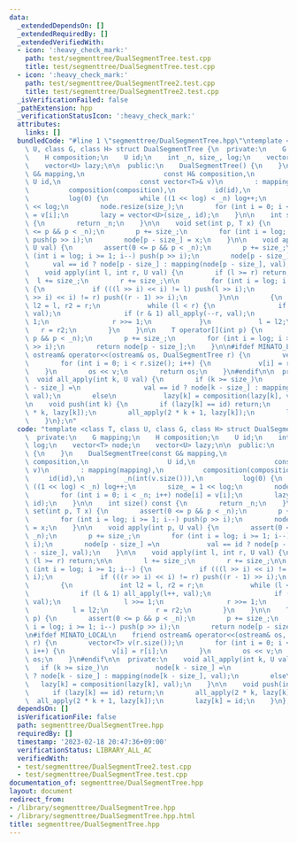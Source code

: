 ```yaml
---
data:
  _extendedDependsOn: []
  _extendedRequiredBy: []
  _extendedVerifiedWith:
  - icon: ':heavy_check_mark:'
    path: test/segmenttree/DualSegmentTree.test.cpp
    title: test/segmenttree/DualSegmentTree.test.cpp
  - icon: ':heavy_check_mark:'
    path: test/segmenttree/DualSegmentTree2.test.cpp
    title: test/segmenttree/DualSegmentTree2.test.cpp
  _isVerificationFailed: false
  _pathExtension: hpp
  _verificationStatusIcon: ':heavy_check_mark:'
  attributes:
    links: []
  bundledCode: "#line 1 \"segmenttree/DualSegmentTree.hpp\"\ntemplate <class T, class\
    \ U, class G, class H> struct DualSegmentTree {\n  private:\n    G mapping;\n\
    \    H composition;\n    U id;\n    int _n, size_, log;\n    vector<T> node;\n\
    \    vector<U> lazy;\n\n  public:\n    DualSegmentTree() {\n    }\n    DualSegmentTree(const\
    \ G& mapping,\n                    const H& composition,\n                   \
    \ U id,\n                    const vector<T>& v)\n        : mapping(mapping),\n\
    \          composition(composition),\n          id(id),\n          _n(int(v.size())),\n\
    \          log(0) {\n        while ((1 << log) < _n) log++;\n        size_ = 1\
    \ << log;\n        node.resize(size_);\n        for (int i = 0; i < _n; i++) node[i]\
    \ = v[i];\n        lazy = vector<U>(size_, id);\n    }\n\n    int size() const\
    \ {\n        return _n;\n    }\n\n    void set(int p, T x) {\n        assert(0\
    \ <= p && p < _n);\n        p += size_;\n        for (int i = log; i >= 1; i--)\
    \ push(p >> i);\n        node[p - size_] = x;\n    }\n\n    void apply(int p,\
    \ U val) {\n        assert(0 <= p && p < _n);\n        p += size_;\n        for\
    \ (int i = log; i >= 1; i--) push(p >> i);\n        node[p - size_] =\n      \
    \      val == id ? node[p - size_] : mapping(node[p - size_], val);\n    }\n\n\
    \    void apply(int l, int r, U val) {\n        if (l >= r) return;\n\n      \
    \  l += size_;\n        r += size_;\n\n        for (int i = log; i >= 1; i--)\
    \ {\n            if (((l >> i) << i) != l) push(l >> i);\n            if (((r\
    \ >> i) << i) != r) push((r - 1) >> i);\n        }\n\n        {\n            int\
    \ l2 = l, r2 = r;\n            while (l < r) {\n                if (l & 1) all_apply(l++,\
    \ val);\n                if (r & 1) all_apply(--r, val);\n                l >>=\
    \ 1;\n                r >>= 1;\n            }\n            l = l2;\n         \
    \   r = r2;\n        }\n    }\n\n    T operator[](int p) {\n        assert(0 <=\
    \ p && p < _n);\n        p += size_;\n        for (int i = log; i >= 1; i--) push(p\
    \ >> i);\n        return node[p - size_];\n    }\n\n#ifdef MINATO_LOCAL\n    friend\
    \ ostream& operator<<(ostream& os, DualSegmentTree r) {\n        vector<T> v(r.size());\n\
    \        for (int i = 0; i < r.size(); i++) {\n            v[i] = r[i];\n    \
    \    }\n        os << v;\n        return os;\n    }\n#endif\n\n  private:\n  \
    \  void all_apply(int k, U val) {\n        if (k >= size_)\n            node[k\
    \ - size_] =\n                val == id ? node[k - size_] : mapping(node[k - size_],\
    \ val);\n        else\n            lazy[k] = composition(lazy[k], val);\n    }\n\
    \n    void push(int k) {\n        if (lazy[k] == id) return;\n        all_apply(2\
    \ * k, lazy[k]);\n        all_apply(2 * k + 1, lazy[k]);\n        lazy[k] = id;\n\
    \    }\n};\n"
  code: "template <class T, class U, class G, class H> struct DualSegmentTree {\n\
    \  private:\n    G mapping;\n    H composition;\n    U id;\n    int _n, size_,\
    \ log;\n    vector<T> node;\n    vector<U> lazy;\n\n  public:\n    DualSegmentTree()\
    \ {\n    }\n    DualSegmentTree(const G& mapping,\n                    const H&\
    \ composition,\n                    U id,\n                    const vector<T>&\
    \ v)\n        : mapping(mapping),\n          composition(composition),\n     \
    \     id(id),\n          _n(int(v.size())),\n          log(0) {\n        while\
    \ ((1 << log) < _n) log++;\n        size_ = 1 << log;\n        node.resize(size_);\n\
    \        for (int i = 0; i < _n; i++) node[i] = v[i];\n        lazy = vector<U>(size_,\
    \ id);\n    }\n\n    int size() const {\n        return _n;\n    }\n\n    void\
    \ set(int p, T x) {\n        assert(0 <= p && p < _n);\n        p += size_;\n\
    \        for (int i = log; i >= 1; i--) push(p >> i);\n        node[p - size_]\
    \ = x;\n    }\n\n    void apply(int p, U val) {\n        assert(0 <= p && p <\
    \ _n);\n        p += size_;\n        for (int i = log; i >= 1; i--) push(p >>\
    \ i);\n        node[p - size_] =\n            val == id ? node[p - size_] : mapping(node[p\
    \ - size_], val);\n    }\n\n    void apply(int l, int r, U val) {\n        if\
    \ (l >= r) return;\n\n        l += size_;\n        r += size_;\n\n        for\
    \ (int i = log; i >= 1; i--) {\n            if (((l >> i) << i) != l) push(l >>\
    \ i);\n            if (((r >> i) << i) != r) push((r - 1) >> i);\n        }\n\n\
    \        {\n            int l2 = l, r2 = r;\n            while (l < r) {\n   \
    \             if (l & 1) all_apply(l++, val);\n                if (r & 1) all_apply(--r,\
    \ val);\n                l >>= 1;\n                r >>= 1;\n            }\n \
    \           l = l2;\n            r = r2;\n        }\n    }\n\n    T operator[](int\
    \ p) {\n        assert(0 <= p && p < _n);\n        p += size_;\n        for (int\
    \ i = log; i >= 1; i--) push(p >> i);\n        return node[p - size_];\n    }\n\
    \n#ifdef MINATO_LOCAL\n    friend ostream& operator<<(ostream& os, DualSegmentTree\
    \ r) {\n        vector<T> v(r.size());\n        for (int i = 0; i < r.size();\
    \ i++) {\n            v[i] = r[i];\n        }\n        os << v;\n        return\
    \ os;\n    }\n#endif\n\n  private:\n    void all_apply(int k, U val) {\n     \
    \   if (k >= size_)\n            node[k - size_] =\n                val == id\
    \ ? node[k - size_] : mapping(node[k - size_], val);\n        else\n         \
    \   lazy[k] = composition(lazy[k], val);\n    }\n\n    void push(int k) {\n  \
    \      if (lazy[k] == id) return;\n        all_apply(2 * k, lazy[k]);\n      \
    \  all_apply(2 * k + 1, lazy[k]);\n        lazy[k] = id;\n    }\n};"
  dependsOn: []
  isVerificationFile: false
  path: segmenttree/DualSegmentTree.hpp
  requiredBy: []
  timestamp: '2023-02-18 20:47:36+09:00'
  verificationStatus: LIBRARY_ALL_AC
  verifiedWith:
  - test/segmenttree/DualSegmentTree2.test.cpp
  - test/segmenttree/DualSegmentTree.test.cpp
documentation_of: segmenttree/DualSegmentTree.hpp
layout: document
redirect_from:
- /library/segmenttree/DualSegmentTree.hpp
- /library/segmenttree/DualSegmentTree.hpp.html
title: segmenttree/DualSegmentTree.hpp
---
```

